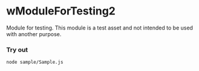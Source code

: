 # wModuleForTesting2

Module for testing. This module is a test asset and not intended to be used with another purpose.

### Try out
```
node sample/Sample.js
```
